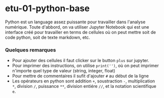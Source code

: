 # etu-01-python-base

Python est un language assez puissante pour travailler dans l'analyse numérique. Toute d'abbord, on va utiliser Jupyter Notebook qui est une interface créé pour travailler en terms de cellules où on peut mettre soit de code python, soit de texte markdown, etc.

###  Quelques remarques

- Pour ajouter des cellules il faut clicker sur le button `plus` sur jupyter.
- Pour imprimer des instructions, on utilise `print('')`, où on peut imprimer n'importe quel type de valeur (string, integer, float)
- Pour mettre de commentaires il sufit d'ajouter `#` au début de la ligne
- Les opérateurs en python sont addition `+`, soustraction `-`, multiplication `*`, division `/`, puissance `**`, division entiére `//`, et la notation scientifique `e`.
